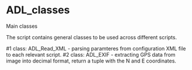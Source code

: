 # ADL_classes
Main classes

The script contains general classes to be used across different scripts.

#1 class: ADL_Read_XML - parsing paramteres from configuration XML file to each relevant script.
#2 class: ADL_EXIF - extracting GPS data from image into decimal format, return a tuple with the N and E coordinates.
